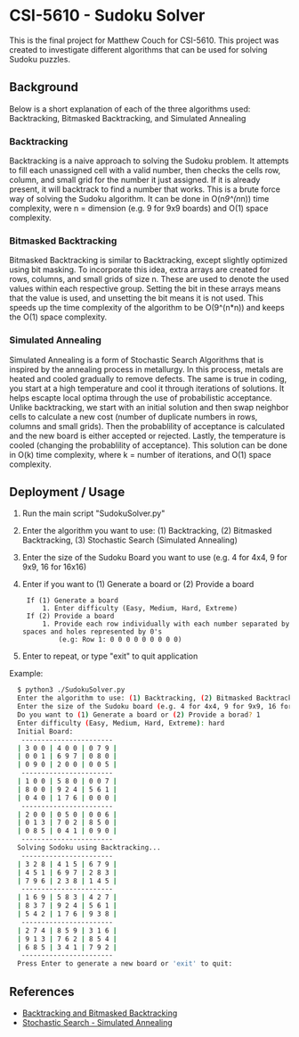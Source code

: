 
# CSI-5610 - Sudoku Solver

This is the final project for Matthew Couch for CSI-5610. This project was created to investigate different algorithms that can be used for solving Sudoku puzzles. 


## Background

Below is a short explanation of each of the three algorithms used: Backtracking, Bitmasked Backtracking, and Simulated Annealing

### Backtracking

Backtracking is a naive approach to solving the Sudoku problem. It attempts to fill each unassigned cell with a valid number, then checks the cells row, column, and small grid for the number it just assigned. If it is already present, it will backtrack to find a number that works. This is a brute force way of solving the Sudoku algorithm. It can be done in O(n*9^(n*n)) time complexity, were n = dimension (e.g. 9 for 9x9 boards) and O(1) space complexity. 

### Bitmasked Backtracking

Bitmasked Backtracking is similar to Backtracking, except slightly optimized using bit masking. To incorporate this idea, extra arrays are created for rows, columns, and small grids of size n. These are used to denote the used values within each respective group. Setting the bit in these arrays means that the value is used, and unsetting the bit means it is not used. This speeds up the time complexity of the algorithm to be O(9^(n*n)) and keeps the O(1) space complexity. 

### Simulated Annealing

Simulated Annealing is a form of Stochastic Search Algorithms that is inspired by the annealing process in metallurgy. In this process, metals are heated and cooled gradually to remove defects. The same is true in coding, you start at a high temperature and cool it through iterations of solutions. It helps escapte local optima through the use of probabilistic acceptance. Unlike backtracking, we start with an initial solution and then swap neighbor cells to calculate a new cost (number of duplicate numbers in rows, columns and small grids). Then the probablility of acceptance is calculated and the new board is either accepted or rejected. Lastly, the temperature is cooled (changing the probablility of acceptance). This solution can be done in O(k) time complexity, where k = number of iterations, and O(1) space complexity. 
## Deployment / Usage

1. Run the main script "SudokuSolver.py"
2. Enter the algorithm you want to use: (1) Backtracking, (2) Bitmasked Backtracking, (3) Stochastic Search (Simulated Annealing)
3. Enter the size of the Sudoku Board you want to use (e.g. 4 for 4x4, 9 for 9x9, 16 for 16x16)
4. Enter if you want to (1) Generate a board or (2) Provide a board

        If (1) Generate a board
            1. Enter difficulty (Easy, Medium, Hard, Extreme)
        If (2) Provide a board
            1. Provide each row individually with each number separated by spaces and holes represented by 0's
                (e.g: Row 1: 0 0 0 0 0 0 0 0 0)
5. Enter to repeat, or type "exit" to quit application


Example: 
```bash
  $ python3 ./SudokuSolver.py 
  Enter the algorithm to use: (1) Backtracking, (2) Bitmasked Backtracking, (3) Stochastic Search (Simulated Annealing): 1
  Enter the size of the Sudoku board (e.g. 4 for 4x4, 9 for 9x9, 16 for 16x16): 9
  Do you want to (1) Generate a board or (2) Provide a borad? 1
  Enter difficulty (Easy, Medium, Hard, Extreme): hard
  Initial Board: 
   -----------------------
  | 3 0 0 | 4 0 0 | 0 7 9 |
  | 0 0 1 | 6 9 7 | 0 8 0 |
  | 0 9 0 | 2 0 0 | 0 0 5 |
   -----------------------
  | 1 0 0 | 5 8 0 | 0 0 7 |
  | 8 0 0 | 9 2 4 | 5 6 1 |
  | 0 4 0 | 1 7 6 | 0 0 0 |
   -----------------------
  | 2 0 0 | 0 5 0 | 0 0 6 |
  | 0 1 3 | 7 0 2 | 8 5 0 |
  | 0 8 5 | 0 4 1 | 0 9 0 |
   -----------------------
  Solving Sodoku using Backtracking...
   -----------------------
  | 3 2 8 | 4 1 5 | 6 7 9 |
  | 4 5 1 | 6 9 7 | 2 8 3 |
  | 7 9 6 | 2 3 8 | 1 4 5 |
   -----------------------
  | 1 6 9 | 5 8 3 | 4 2 7 |
  | 8 3 7 | 9 2 4 | 5 6 1 |
  | 5 4 2 | 1 7 6 | 9 3 8 |
   -----------------------
  | 2 7 4 | 8 5 9 | 3 1 6 |
  | 9 1 3 | 7 6 2 | 8 5 4 |
  | 6 8 5 | 3 4 1 | 7 9 2 |
   -----------------------
  Press Enter to generate a new board or 'exit' to quit:
```


## References

 - [Backtracking and Bitmasked Backtracking](https://www.geeksforgeeks.org/sudoku-backtracking-7/)
 - [Stochastic Search - Simulated Annealing](https://www.geeksforgeeks.org/local-search-algorithm-in-artificial-intelligence/#2-simulated-annealing)

